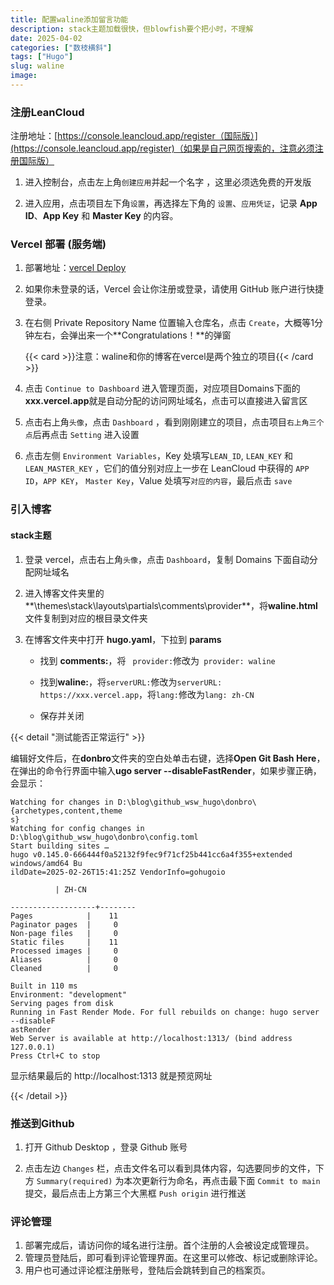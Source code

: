 ```yaml
---
title: 配置waline添加留言功能
description: stack主题加载很快，但blowfish要个把小时，不理解
date: 2025-04-02
categories: ["数枝横斜"]
tags: ["Hugo"]
slug: waline
image: 
---
```


### 注册LeanCloud

注册地址：[https://console.leancloud.app/register（国际版）](https://console.leancloud.app/register)（如果是自己网页搜索的，注意必须注册国际版）

1. 进入控制台，点击左上角`创建应用`并起一个名字 ，这里必须选免费的开发版

2. 进入应用，点击项目左下角`设置`，再选择左下角的 `设置`、`应用凭证`，记录 **App ID**、**App Key** 和 **Master Key** 的内容。

### Vercel 部署 (服务端)

1. 部署地址：[vercel Deploy](https://vercel.com/new/clone?repository-url=https%3A%2F%2Fgithub.com%2Fwalinejs%2Fwaline%2Ftree%2Fmain%2Fexample)

2. 如果你未登录的话，Vercel 会让你注册或登录，请使用 GitHub 账户进行快捷登录。

3. 在右侧 Private Repository Name 位置输入仓库名，点击 `Create`，大概等1分钟左右，会弹出来一个**Congratulations！**的弹窗

   {{< card >}}注意：waline和你的博客在vercel是两个独立的项目{{< /card >}}

4. 点击 `Continue to Dashboard` 进入管理页面，对应项目Domains下面的 **xxx.vercel.app**就是自动分配的访问网址域名，点击可以直接进入留言区

5. 点击右上角`头像`，点击 `Dashboard` ，看到刚刚建立的项目，点击项目`右上角三个点`后再点击 `Setting` 进入设置

6. 点击左侧 `Environment Variables`，Key 处填写`LEAN_ID`, `LEAN_KEY` 和 `LEAN_MASTER_KEY` ，它们的值分别对应上一步在 LeanCloud 中获得的 `APP ID`，`APP KEY`， `Master Key`，Value 处填写`对应的内容`，最后点击 `save`

### 引入博客

#### stack主题

1. 登录 vercel，点击右上角`头像`，点击 `Dashboard`，复制 Domains 下面自动分配网址域名

2. 进入博客文件夹里的**\themes\stack\layouts\partials\comments\provider**，将**waline.html**文件复制到对应的根目录文件夹

3. 在博客文件夹中打开 **hugo.yaml**，下拉到 **params**

   - 找到 **comments:**，将 ` provider:`修改为` provider: waline`

   - 找到**waline:**，将`serverURL:`修改为`serverURL: https://xxx.vercel.app`，将`lang:`修改为`lang: zh-CN`
   - 保存并关闭

{{< detail "测试能否正常运行" >}}

<p>编辑好文件后，在<b>donbro</b>文件夹的空白处单击右键，选择<b>Open Git Bash Here</b>，在弹出的命令行界面中输入<b>ugo server --disableFastRender</b>，如果步骤正确，会显示：</p>

<pre><code class="code-highlight"><span class="code-line line-number" line="1">Watching for changes in D:\blog\github_wsw_hugo\donbro\{archetypes,content,theme
s}
Watching for config changes in D:\blog\github_wsw_hugo\donbro\config.toml
Start building sites …
hugo v0.145.0-666444f0a52132f9fec9f71cf25b441cc6a4f355+extended windows/amd64 Bu
ildDate=2025-02-26T15:41:25Z VendorInfo=gohugoio

          | ZH-CN

-------------------+--------
Pages            |    11
Paginator pages  |     0
Non-page files   |     0
Static files     |    11
Processed images |     0
Aliases          |     0
Cleaned          |     0

Built in 110 ms
Environment: "development"
Serving pages from disk
Running in Fast Render Mode. For full rebuilds on change: hugo server --disableF
astRender
Web Server is available at http://localhost:1313/ (bind address 127.0.0.1)
Press Ctrl+C to stop
</span></code></pre>

<p>显示结果最后的 http://localhost:1313 就是预览网址</p>

{{< /detail >}}

### 推送到Github

1. 打开 Github Desktop ，登录 Github 账号

2. 点击左边 `Changes` 栏，点击文件名可以看到具体内容，勾选要同步的文件，下方 `Summary(required)` 为本次更新行为命名，再点击最下面 `Commit to main` 提交，最后点击上方第三个大黑框 `Push origin` 进行推送

### 评论管理

1. 部署完成后，请访问你的域名进行注册。首个注册的人会被设定成管理员。
2. 管理员登陆后，即可看到评论管理界面。在这里可以修改、标记或删除评论。 
3. 用户也可通过评论框注册账号，登陆后会跳转到自己的档案页。